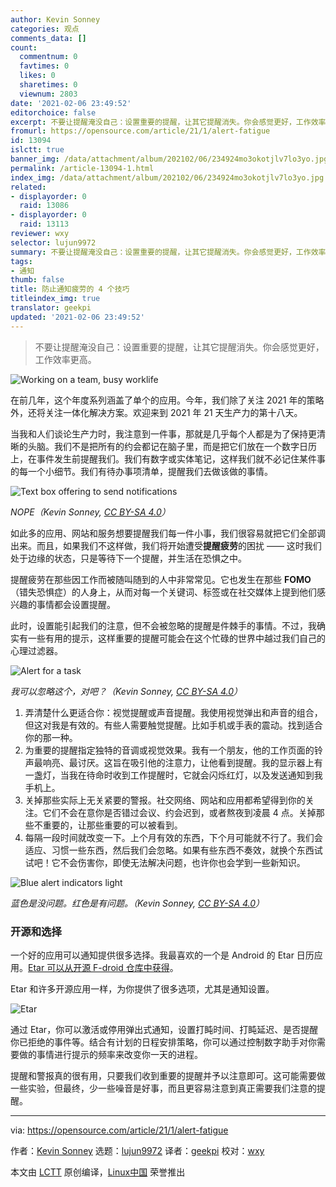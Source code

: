 ```yaml
---
author: Kevin Sonney
categories: 观点
comments_data: []
count:
  commentnum: 0
  favtimes: 0
  likes: 0
  sharetimes: 0
  viewnum: 2803
date: '2021-02-06 23:49:52'
editorchoice: false
excerpt: 不要让提醒淹没自己：设置重要的提醒，让其它提醒消失。你会感觉更好，工作效率更高。
fromurl: https://opensource.com/article/21/1/alert-fatigue
id: 13094
islctt: true
banner_img: /data/attachment/album/202102/06/234924mo3okotjlv7lo3yo.jpg
permalink: /article-13094-1.html
index_img: /data/attachment/album/202102/06/234924mo3okotjlv7lo3yo.jpg.thumb.jpg
related:
- displayorder: 0
  raid: 13086
- displayorder: 0
  raid: 13113
reviewer: wxy
selector: lujun9972
summary: 不要让提醒淹没自己：设置重要的提醒，让其它提醒消失。你会感觉更好，工作效率更高。
tags:
- 通知
thumb: false
title: 防止通知疲劳的 4 个技巧
titleindex_img: true
translator: geekpi
updated: '2021-02-06 23:49:52'
---
```



> 
> 不要让提醒淹没自己：设置重要的提醒，让其它提醒消失。你会感觉更好，工作效率更高。
> 
> 
> 


![](/data/attachment/album/202102/06/234924mo3okotjlv7lo3yo.jpg "Working on a team, busy worklife")


在前几年，这个年度系列涵盖了单个的应用。今年，我们除了关注 2021 年的策略外，还将关注一体化解决方案。欢迎来到 2021 年 21 天生产力的第十八天。


当我和人们谈论生产力时，我注意到一件事，那就是几乎每个人都是为了保持更清晰的头脑。我们不是把所有的约会都记在脑子里，而是把它们放在一个数字日历上，在事件发生前提醒我们。我们有数字或实体笔记，这样我们就不必记住某件事的每一个小细节。我们有待办事项清单，提醒我们去做该做的事情。


![Text box offering to send notifications](/data/attachment/album/202102/06/234954z35xozttqqluzlut.png)


*NOPE（Kevin Sonney, [CC BY-SA 4.0](https://creativecommons.org/licenses/by-sa/4.0/)）*


如此多的应用、网站和服务想要提醒我们每一件小事，我们很容易就把它们全部调出来。而且，如果我们不这样做，我们将开始遭受**提醒疲劳**的困扰 —— 这时我们处于边缘的状态，只是等待下一个提醒，并生活在恐惧之中。


提醒疲劳在那些因工作而被随叫随到的人中非常常见。它也发生在那些 **FOMO** （错失恐惧症）的人身上，从而对每一个关键词、标签或在社交媒体上提到他们感兴趣的事情都会设置提醒。


此时，设置能引起我们的注意，但不会被忽略的提醒是件棘手的事情。不过，我确实有一些有用的提示，这样重要的提醒可能会在这个忙碌的世界中越过我们自己的心理过滤器。


![Alert for a task](/data/attachment/album/202102/06/234954uk1kg6bwmym66yb6.png)


*我可以忽略这个，对吧？（Kevin Sonney, [CC BY-SA 4.0](https://creativecommons.org/licenses/by-sa/4.0/)）*


1. 弄清楚什么更适合你：视觉提醒或声音提醒。我使用视觉弹出和声音的组合，但这对我是有效的。有些人需要触觉提醒。比如手机或手表的震动。找到适合你的那一种。
2. 为重要的提醒指定独特的音调或视觉效果。我有一个朋友，他的工作页面的铃声最响亮、最讨厌。这旨在吸引他的注意力，让他看到提醒。我的显示器上有一盏灯，当我在待命时收到工作提醒时，它就会闪烁红灯，以及发送通知到我手机上。
3. 关掉那些实际上无关紧要的警报。社交网络、网站和应用都希望得到你的关注。它们不会在意你是否错过会议、约会迟到，或者熬夜到凌晨 4 点。关掉那些不重要的，让那些重要的可以被看到。
4. 每隔一段时间就改变一下。上个月有效的东西，下个月可能就不行了。我们会适应、习惯一些东西，然后我们会忽略。如果有些东西不奏效，就换个东西试试吧！它不会伤害你，即使无法解决问题，也许你也会学到一些新知识。


![Blue alert indicators light](/data/attachment/album/202102/06/234955ztpvwpwupeezebpb.png)


*蓝色是没问题。红色是有问题。（Kevin Sonney, [CC BY-SA 4.0](https://creativecommons.org/licenses/by-sa/4.0/)）*


### 开源和选择


一个好的应用可以通知提供很多选择。我最喜欢的一个是 Android 的 Etar 日历应用。[Etar 可以从开源 F-droid 仓库中获得](https://f-droid.org/en/packages/ws.xsoh.etar/)。


Etar 和许多开源应用一样，为你提供了很多选项，尤其是通知设置。


![Etar](/data/attachment/album/202102/06/234956xgeerewrevedjewv.jpg "Etar")


通过 Etar，你可以激活或停用弹出式通知，设置打盹时间、打盹延迟、是否提醒你已拒绝的事件等。结合有计划的日程安排策略，你可以通过控制数字助手对你需要做的事情进行提示的频率来改变你一天的进程。


提醒和警报真的很有用，只要我们收到重要的提醒并予以注意即可。这可能需要做一些实验，但最终，少一些噪音是好事，而且更容易注意到真正需要我们注意的提醒。




---


via: <https://opensource.com/article/21/1/alert-fatigue>


作者：[Kevin Sonney](https://opensource.com/users/ksonney) 选题：[lujun9972](https://github.com/lujun9972) 译者：[geekpi](https://github.com/geekpi) 校对：[wxy](https://github.com/wxy)


本文由 [LCTT](https://github.com/LCTT/TranslateProject) 原创编译，[Linux中国](https://linux.cn/) 荣誉推出